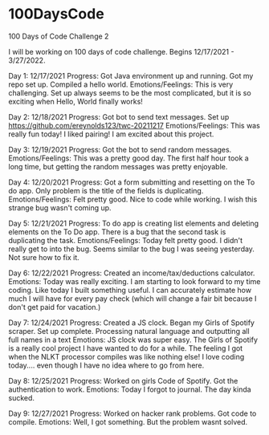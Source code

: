 # 100DaysCode
100 Days of Code Challenge 2

I will be working on 100 days of code challenge. Begins 12/17/2021 - 3/27/2022.

Day 1: 12/17/2021
Progress: Got Java environment up and running. Got my repo set up. Compiled a hello world. 
Emotions/Feelings: This is very challenging. Set up always seems to be the most complicated, but it is so exciting when Hello, World finally works!

Day 2: 12/18/2021
Progress: Got bot to send text messages. Set up https://github.com/ereynolds123/twc-20211217
Emotions/Feelings: This was really fun today! I liked pairing! I am excited about this project. 

Day 3: 12/19/2021
Progress: Got the bot to send random messages. 
Emotions/Feelings: This was a pretty good day. The first half hour took a long time, but getting the random messages was pretty enjoyable. 

Day 4: 12/20/2021
Progress: Got a form submitting and resetting on the To do app. Only problem is the title of the fields is duplicating.
Emotions/Feelings: Felt pretty good. Nice to code while working. I wish this strange bug wasn't coming up. 

Day 5: 12/21/2021
Progress: To do app is creating list elements and deleting elements on the To Do app. There is a bug that the second task is duplicating the task. 
Emotions/Feelings: Today felt pretty good. I didn't really get to into the bug. Seems similar to the bug I was seeing yesterday. Not sure how to fix it. 

Day 6: 12/22/2021
Progress: Created an income/tax/deductions calculator.
Emotions: Today was really exciting. I am starting to look forward to my time coding. Like today I built something useful. I can accurately estimate how much I will have for every pay check (which will change a fair bit because I don't get paid for vacation.)

Day 7: 12/24/2021
Progress: Created a JS clock. Began my Girls of Spotify scraper. Set up complete. Processing natural language and outputting all full names in a text 
Emotions: JS clock was super easy. The Girls of Spotify is a really cool project I have wanted to do for a while. The feeling I got when the NLKT processor compiles was like nothing else! I love coding today.... even though I have no idea where to go from here. 

Day 8: 12/25/2021
Progress: Worked on girls Code of Spotify. Got the authentication to work. 
Emotions: Today I forgot to journal. The day kinda sucked. 

Day 9: 12/27/2021
Progress: Worked on hacker rank problems. Got code to compile. 
Emotions: Well, I got something. But the problem wasnt solved. 